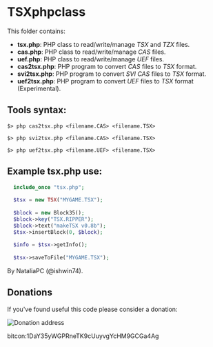 # TSXphpclass

This folder contains:
  * **tsx.php**: PHP class to read/write/manage _TSX_ and _TZX_ files.
  * **cas.php**: PHP class to read/write/manage _CAS_ files.
  * **uef.php**: PHP class to read/write/manage _UEF_ files.
  * **cas2tsx.php**: PHP program to convert _CAS_ files to _TSX_ format.
  * **svi2tsx.php**: PHP program to convert _SVI CAS_ files to _TSX_ format.
  * **uef2tsx.php**: PHP program to convert _UEF_ files to _TSX_ format (Experimental).


## Tools syntax:
```
$> php cas2tsx.php <filename.CAS> <filename.TSX>

$> php svi2tsx.php <filename.CAS> <filename.TSX>

$> php uef2tsx.php <filename.UEF> <filename.TSX>
```

## Example **tsx.php** use:
```php
  include_once "tsx.php";
  
  $tsx = new TSX("MYGAME.TSX");
  
  $block = new Block35();
  $block->key("TSX.RIPPER");
  $block->text("makeTSX v0.8b");
  $tsx->insertBlock(0, $block);
  
  $info = $tsx->getInfo();
  
  $tsx->saveToFile("MYGAME.TSX");
```

By NataliaPC (@ishwin74).

## Donations

If you've found useful this code please consider a donation:

![Donation address](http://www.eslamejor.com/Bitcoin_Address_Donaciones.png)

bitcon:1DaY35yWGPRneTK9cUuyvgYcHM9GCGa4Ag
